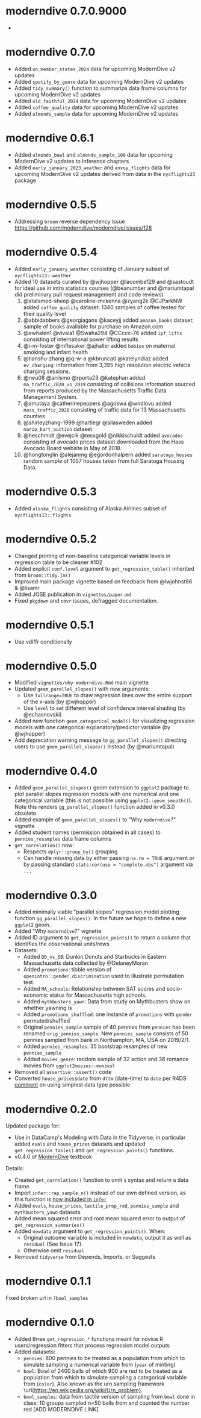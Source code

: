 # moderndive 0.7.0.9000

-   

# moderndive 0.7.0

-   Added `un_member_states_2024` data for upcoming ModernDive v2 updates
-   Added `spotify_by_genre` data for upcoming ModernDive v2 updates
-   Added `tidy_summary()` function to summarize data frame columns for upcoming ModernDive v2 updates
-   Added `old_faithful_2024` data for upcoming ModernDive v2 updates
-   Added `coffee_quality` data for upcoming ModernDive v2 updates
-   Added `almonds_sample` data for upcoming ModernDive v2 updates

# moderndive 0.6.1

-   Added `almonds_bowl` and `almonds_sample_100` data for upcoming ModernDive v2 updates to Inference chapters
-   Added `early_january_2023_weather` and `envoy_flights` data for upcoming ModernDive v2 updates derived from data in the `nycflights23` package

# moderndive 0.5.5

-   Addressing `broom` reverse dependency issue <https://github.com/moderndive/moderndive/issues/128>

# moderndive 0.5.4

-   Added `early_january_weather` consisting of January subset of `nycflights13::weather`
-   Added 10 datasets curated by @wjhopper @lacombe129 and @sastoudt for ideal use in intro statistics courses (@beanumber and @mariumtapal did preliminary pull request management and code reviews)
    1.  @statsmed-sheep @caroline-mckenna @zyang2k @CJParkNW added `coffee_quality` dataset: 1340 samples of coffee tested for their quality level
    2.  @abbidabbers @georgiagans @kaceyjj added `amazon_books` dataset: sample of books available for purchase on Amazon.com
    3.  @ewhalen1 @vivala1 @Swaha294 @CCccc-76 added `ipf_lifts` consisting of international power lifting results
    4.  @i-m-foster @mflesaker @ajhaller added `babies` on maternal smoking and infant health
    5.  @tianshu-zhang @q-w-a @kbruncati @katelyndiaz added `ev_charging`: information from 3,395 high resolution electric vehicle charging sessions.
    6.  @rwu08 @arrismo @rporta23 @katephan added `ma_traffic_2020_vs_2019` consisting of collisions information sourced from reports produced by the Massachusetts Traffic Data Management System.
    7.  @amutaya @catherinepeppers @agoswa @wndlovu added `mass_traffic_2020` consisting of traffic data for 13 Massachusetts counties
    8.  @shirleyzhang-1999 @hartlegr @silasweden added `mario_kart_auction` dataset
    9.  @heschmidt @evejcik @tessgold @nikkischuldt added `avocados` consisting of avocado prices dataset downloaded from the Hass Avocado Board website in May of 2018.
    10. @hongtonglin @alejanmg @egordonhalpern added `saratoga_houses` random sample of 1057 houses taken from full Saratoga Housing Data.

# moderndive 0.5.3

-   Added `alaska_flights` consisting of Alaska Airlines subset of `nycflights13::flights`

# moderndive 0.5.2

-   Changed printing of non-baseline categorical variable levels in regression table to be cleaner #102
-   Added explicit `conf.level` argument to `get_regression_table()` inherited from `broom::tidy.lm()`
-   Improved main package vignette based on feedback from @lwjohnst86 & @lisamr
-   Added JOSE publication in `vignettes/paper.md`
-   Fixed `pkgdown` and `covr` issues, defragged documentation.

# moderndive 0.5.1

-   Use vdiffr conditionally

# moderndive 0.5.0

-   Modified `vignettes/why-moderndive.Rmd` main vignette
-   Updated `geom_parallel_slopes()` with new arguments:
    -   Use `fullrange=TRUE` to draw regression lines over the entire support of the x-axis (by @wjhopper)
    -   Use `level` to set different level of confidence interval shading (by @echasnovski)
-   Added new function `geom_categorical_model()` for visualizing regression models with one categorical explanatory/predictor variable (by @wjhopper)
-   Add deprecation warning message to `gg_parallel_slopes()` directing users to use `geom_parallel_slopes()` instead (by @mariumtapal)

# moderndive 0.4.0

-   Added `geom_parallel_slopes()` geom extension to `ggplot2` package to plot parallel slopes regression models with one numerical and one categorical variable (this is not possible using `ggplot2::geom_smooth()`). Note this renders `gg_parallel_slopes()` function added in v0.3.0 obsolete.
-   Added example of `geom_parallel_slopes()` to "Why `moderndive`?" vignette
-   Added student names (permission obtained in all cases) to `pennies_resamples` data frame columns
-   `get_correlation()` now:
    -   Respects `dplyr::group_by()` grouping
    -   Can handle missing data by either passing `na.rm = TRUE` argument or by passing standard `stats:cor(use = "complete.obs")` argument via `...`

# moderndive 0.3.0

-   Added minimally viable "parallel slopes" regression model plotting function `gg_parallel_slopes()`. In the future we hope to define a new `ggplot2` geom.
-   Added "Why `moderndive`?" vignette
-   Added ID argument to `get_regression_points()` to return a column that identifies the observational units/rows
-   Datasets:
    -   Added `DD_vs_SB`: Dunkin Donuts and Starbucks in Eastern Massachusetts data collected by @DelaneyMoran
    -   Added `promotions`: tibble version of `openintro::gender.discrimination` used to illustrate permutation test.
    -   Added `MA_schools`: Relationship between SAT scores and socio-economic status for Massachusetts high schools.
    -   Added `mythbusters_yawn`: Data from study on Mythbusters show on whether yawning is
    -   Added `promotions_shuffled`: one instance of `promotions` with `gender` permuted/shuffled
    -   Original `pennies_sample` sample of 40 pennies from `pennies` has been renamed `orig_pennies_sample`. New `pennies_sample` consists of 50 pennies sampled from bank in Northampton, MA, USA on 2019/2/1.
    -   Added `pennies_resamples`: 35 bootstrap resamples of new `pennies_sample`
    -   Added `movies_genre`: random sample of 32 action and 36 romance movies from `ggplot2movies::movies`\
-   Removed all `assertive::assert()` code
-   Converted `house_prices$date` from `dttm` (date-time) to `date` per R4DS [comment](https://r4ds.had.co.nz/dates-and-times.html#creating-datetimes) on using simplest data type possible

# moderndive 0.2.0

Updated package for:

-   Use in DataCamp's Modeling with Data in the Tidyverse, in particular added `evals` and `house_prices` datasets and updated `get_regression_table()` and `get_regression_points()` functions.
-   v0.4.0 of [ModernDive](https://moderndive.com/) textbook

Details:

-   Created `get_correlation()` function to omit `$` syntax and return a data frame
-   Import `infer::rep_sample_n()` instead of our own defined version, as this function is [now included in `infer`](https://github.com/tidymodels/infer/pull/82)
-   Added `evals`, `house_prices`, `tactile_prop_red`, `pennies_sample` and `mythbusters_yawn` datasets
-   Added mean squared error and root mean squared error to output of `get_regression_summaries()`
-   Added `newdata` argument to `get_regression_points()`. When:
    -   Original outcome variable is included in `newdata`, output it as well as `residual` (See Issue 17).
    -   Otherwise omit `residual`
-   Removed `tidyverse` from Depends, Imports, or Suggests

# moderndive 0.1.1

Fixed broken url in `?bowl_samples`

# moderndive 0.1.0

-   Added three `get_regression_*` functions meant for novice R users/regression fitters that process regression model outputs
-   Added datasets:
    -   `pennies`: 800 pennies to be treated as a population from which to simulate sampling a numerical variable from (`year` of minting)
    -   `bowl`: Bowl of 2400 balls of which 900 are red to be treated as a population from which to simulate sampling a categorical variable from (`color`). Also known as the urn sampling framework \url{https://en.wikipedia.org/wiki/Urn_problem}.
    -   `bowl_samples`: data from tactile version of sampling from `bowl` done in class: 10 groups sampled n=50 balls from and counted the number red [ADD MODERNDIVE LINK]
